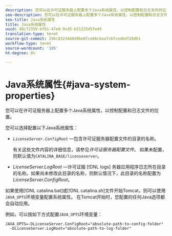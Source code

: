 ```yaml
---
description: 您可以在许可证服务器上配置多个Java系统属性，以控制配置和日志文件的位置。
seo-description: 您可以在许可证服务器上配置多个Java系统属性，以控制配置和日志文件的位置。
seo-title: Java系统属性
title: Java系统属性
uuid: d8c72359-bf61-47e0-9cd5-b21225d5fe49
translation-type: tm+mt
source-git-commit: 29bc8323460d9be0fce66cbea7c6fce46df20d61
workflow-type: tm+mt
source-wordcount: '195'
ht-degree: 0%

---
```



# Java系统属性{#java-system-properties}

您可以在许可证服务器上配置多个Java系统属性，以控制配置和日志文件的位置。

您可以选择配置以下Java系统属性：

* *`LicenseServer.ConfigRoot`* —包含许可证服务器配置文件的目录的名称。

   有关这些文件内容的详细信息，请参见&#x200B;*许可证服务器配置文件*。 如果未配置，则默认值为`CATALINA_BASE/licenseserver`。

* *LicenseServer.LogRoot*  —许可证服 [!DNL logs] 务器应用程序日志所在目录的名称。如果尚未修改此目录的名称，则默认情况下，此目录的名称配置为&#x200B;*LicenseServer.ConfigRoot*。

如果使用[!DNL catalina.bat]或[!DNL catalina.sh]文件开始Tomcat，则可以使用`JAVA_OPTS`环境变量配置系统属性。 在Tomcat开始时，您配置的任何Java选项都会自动应用。

例如，可以按如下方式配置`JAVA_OPTS`环境变量：

```
JAVA_OPTS=-DLicenseServer.ConfigRoot="absolute-path-to-config-folder" 
  -DLicenseServer.LogRoot="absolute-path-to-log-folder"
```

